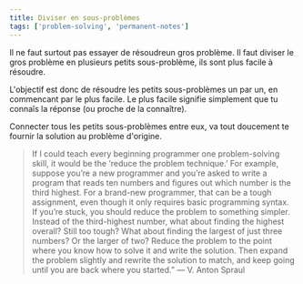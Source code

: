 ```yaml
---
title: Diviser en sous-problèmes 
tags: ['problem-solving', 'permanent-notes']
---
```


Il ne faut surtout pas essayer de résoudreun gros problème. 
Il faut diviser le gros problème en plusieurs petits sous-problème, ils sont plus facile à résoudre. 

L'objectif est donc de résoudre les petits sous-problèmes un par un, en commencant par le plus facile. Le plus facile signifie simplement que tu connaîs la réponse (ou proche de la connaître).

Connecter tous les petits sous-problèmes entre eux, va tout doucement te fournir la solution au problème d'origine. 

> If I could teach every beginning programmer one problem-solving skill, it would be the ‘reduce the problem technique.’ For example, suppose you’re a new programmer and you’re asked to write a program that reads ten numbers and figures out which number is the third highest. For a brand-new programmer, that can be a tough assignment, even though it only requires basic programming syntax. If you’re stuck, you should reduce the problem to something simpler. Instead of the third-highest number, what about finding the highest overall? Still too tough? What about finding the largest of just three numbers? Or the larger of two? Reduce the problem to the point where you know how to solve it and write the solution. Then expand the problem slightly and rewrite the solution to match, and keep going until you are back where you started.” — V. Anton Spraul
